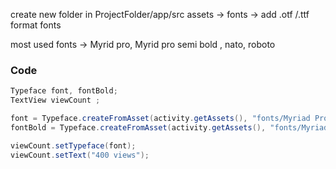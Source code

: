 create new folder in ProjectFolder/app/src assets -> fonts -> add .otf /.ttf format fonts

most used fonts -> Myrid pro, Myrid pro semi bold , nato, roboto

<h3> Code</h3>

```java
Typeface font, fontBold; 
TextView viewCount ;

font = Typeface.createFromAsset(activity.getAssets(), "fonts/Myriad Pro Regular.ttf");
fontBold = Typeface.createFromAsset(activity.getAssets(), "fonts/Myriad Pro Semibold.ttf");

viewCount.setTypeface(font); 
viewCount.setText("400 views");
```
